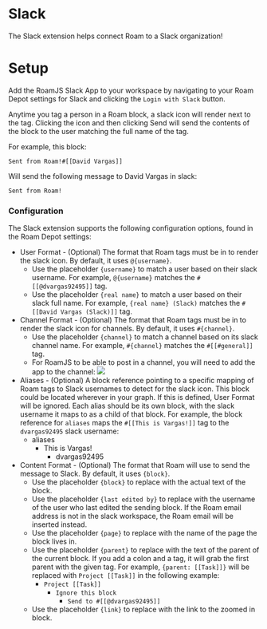 # Slack

The Slack extension helps connect Roam to a Slack organization!

# Setup 
Add the RoamJS Slack App to your workspace by navigating to your Roam Depot settings for Slack and clicking the `Login with Slack` button.

Anytime you tag a person in a Roam block, a slack icon will render next to the tag. Clicking the icon and then clicking Send will send the contents of the block to the user matching the full name of the tag.

For example, this block:

`Sent from Roam!#[[David Vargas]]`

Will send the following message to David Vargas in slack:

`Sent from Roam!`

### Configuration

The Slack extension supports the following configuration options, found in the Roam Depot settings:

- User Format - (Optional) The format that Roam tags must be in to render the slack icon. By default, it uses `@{username}`.
  - Use the placeholder `{username}` to match a user based on their slack username. For example, `@{username}` matches the `#[[@dvargas92495]]` tag.
  - Use the placeholder `{real name}` to match a user based on their slack full name. For example, `{real name} (Slack)` matches the `#[[David Vargas (Slack)]]` tag.
- Channel Format - (Optional) The format that Roam tags must be in to render the slack icon for channels. By default, it uses `#{channel}`.
  - Use the placeholder `{channel}` to match a channel based on its slack channel name. For example, `#{channel}` matches the `#[[#general]]` tag.
  - For RoamJS to be able to post in a channel, you will need to add the app to the channel: ![](https://firebasestorage.googleapis.com/v0/b/firescript-577a2.appspot.com/o/imgs%2Fapp%2Froamjs%2FM3D44WzZAA.png)
- Aliases - (Optional) A block reference pointing to a specific mapping of Roam tags to Slack usernames to detect for the slack icon. This block could be located wherever in your graph. If this is defined, User Format will be ignored. Each alias should be its own block, with the slack username it maps to as a child of that block. For example, the block reference for `aliases` maps the `#[[This is Vargas!]]` tag to the `dvargas92495` slack username:
  - aliases
    - This is Vargas!
      - dvargas92495
- Content Format - (Optional) The format that Roam will use to send the message to Slack. By default, it uses `{block}`. 
  - Use the placeholder `{block}` to replace with the actual text of the block.
  - Use the placeholder `{last edited by}` to replace with the username of the user who last edited the sending block. If the Roam email address is not in the slack workspace, the Roam email will be inserted instead.
  - Use the placeholder `{page}` to replace with the name of the page the block lives in.
  - Use the placeholder `{parent}` to replace with the text of the parent of the current block. If you add a colon and a tag, it will grab the first parent with the given tag. For example, `{parent: [[Task]]}` will be replaced with `Project [[Task]]` in the following example:
    - `Project [[Task]]`
      - `Ignore this block`
        - `Send to #[[@dvargas92495]]`
  - Use the placeholder `{link}` to replace with the link to the zoomed in block.
